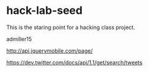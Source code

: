 hack-lab-seed
=============

This is the staring point for a hacking class project.

 admiller15
 
 
 http://api.jquerymobile.com/page/
 
 https://dev.twitter.com/docs/api/1.1/get/search/tweets 
